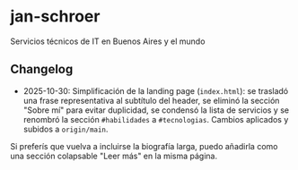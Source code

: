 # jan-schroer
Servicios técnicos de IT en Buenos Aires y el mundo

## Changelog

- 2025-10-30: Simplificación de la landing page (`index.html`): se trasladó una frase representativa al subtítulo del header, se eliminó la sección "Sobre mí" para evitar duplicidad, se condensó la lista de servicios y se renombró la sección `#habilidades` a `#tecnologias`. Cambios aplicados y subidos a `origin/main`.

Si preferís que vuelva a incluirse la biografía larga, puedo añadirla como una sección colapsable "Leer más" en la misma página.
